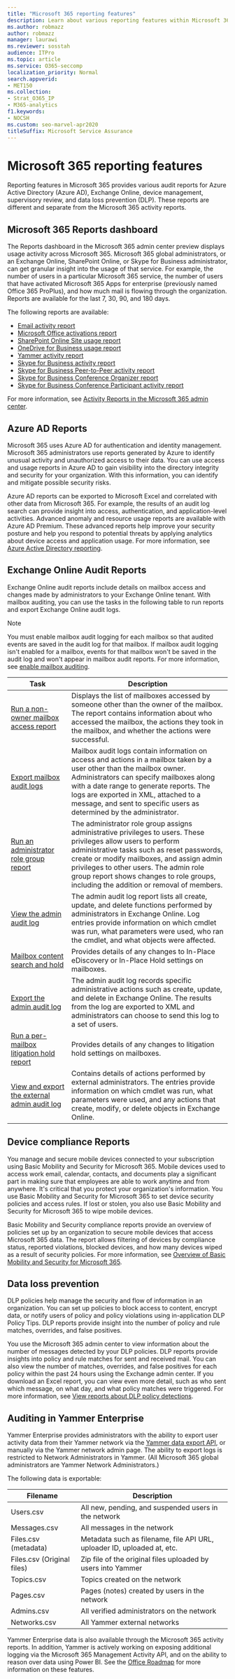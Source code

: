 ```yaml
---
title: "Microsoft 365 reporting features"
description: Learn about various reporting features within Microsoft 365, including Azure Active Directory and Exchange Online.
ms.author: robmazz
author: robmazz
manager: laurawi
ms.reviewer: sosstah
audience: ITPro
ms.topic: article
ms.service: O365-seccomp
localization_priority: Normal
search.appverid:
- MET150
ms.collection:
- Strat_O365_IP
- M365-analytics
f1.keywords:
- NOCSH
ms.custom: seo-marvel-apr2020
titleSuffix: Microsoft Service Assurance
---
```


# Microsoft 365 reporting features

Reporting features in Microsoft 365 provides various audit reports for Azure Active Directory (Azure AD), Exchange Online, device management, supervisory review, and data loss prevention (DLP). These reports are different and separate from the Microsoft 365 activity reports.

## Microsoft 365 Reports dashboard

The Reports dashboard in the Microsoft 365 admin center preview displays usage activity across Microsoft 365. Microsoft 365 global administrators, or an Exchange Online, SharePoint Online, or Skype for Business administrator, can get granular insight into the usage of that service. For example, the number of users in a particular Microsoft 365 service, the number of users that have activated Microsoft 365 Apps for enterprise (previously named Office 365 ProPlus), and how much mail is flowing through the organization. Reports are available for the last 7, 30, 90, and 180 days.

The following reports are available:

- [Email activity report](https://support.office.com/article/Office-365-Reports-in-the-admin-center-preview--Email-activity-1cbe2c00-ca65-4fb9-9663-1bbfa58ebe44)
- [Microsoft Office activations report](https://support.office.com/article/Office-365-Reports-in-the-admin-center-preview--Microsoft-Office-activations-87c24ae2-82e0-4d1e-be01-c3bcc3f18c60)
- [SharePoint Online Site usage report](https://support.office.com/article/Office-365-Reports-in-the-admin-center-preview--SharePoint-site-usage-4ecfb843-e5d5-464d-8bf6-7ed512a9b213)
- [OneDrive for Business usage report](https://support.office.com/article/Office-365-Reports-in-the-Admin-Center-Preview--OneDrive-for-Business-usage-0de3b312-c4e8-4e4b-a02d-32b2f726a680)
- [Yammer activity report](https://support.office.com/article/View-the-Yammer-Activity-report-in-the-Office-365-admin-center-preview-c7c9f938-5b8e-4d52-b1a2-c7c32cb2312a)
- [Skype for Business activity report](/SkypeForBusiness/skype-for-business-online-reporting/activity-report)
- [Skype for Business Peer-to-Peer activity report](/SkypeForBusiness/skype-for-business-online-reporting/peer-to-peer-activity-report)
- [Skype for Business Conference Organizer report](/SkypeForBusiness/skype-for-business-online-reporting/conference-organizer-activity-report)
- [Skype for Business Conference Participant activity report](/SkypeForBusiness/skype-for-business-online-reporting/conference-participant-activity-report)

For more information, see [Activity Reports in the Microsoft 365 admin center](https://support.office.com/article/activity-reports-in-the-office-365-admin-center-0d6dfb17-8582-4172-a9a9-aed798150263).

## Azure AD Reports

Microsoft 365 uses Azure AD for authentication and identity management. Microsoft 365 administrators use reports generated by Azure to identify unusual activity and unauthorized access to their data. You can use access and usage reports in Azure AD to gain visibility into the directory integrity and security for your organization. With this information, you can identify and mitigate possible security risks.

Azure AD reports can be exported to Microsoft Excel and correlated with other data from Microsoft 365. For example, the results of an audit log search can provide insight into access, authentication, and application-level activities. Advanced anomaly and resource usage reports are available with Azure AD Premium. These advanced reports help improve your security posture and help you respond to potential threats by applying analytics about device access and application usage. For more information, see [Azure Active Directory reporting](/azure/active-directory/reports-monitoring/overview-reports/).

## Exchange Online Audit Reports

Exchange Online audit reports include details on mailbox access and changes made by administrators to your Exchange Online tenant. With mailbox auditing, you can use the tasks in the following table to run reports and export Exchange Online audit logs.

> [!NOTE]
> You must enable mailbox audit logging for each mailbox so that audited events are saved in the audit log for that mailbox. If mailbox audit logging isn't enabled for a mailbox, events for that mailbox won't be saved in the audit log and won't appear in mailbox audit reports. For more information, see [enable mailbox auditing](https://support.office.com/article/Enable-mailbox-auditing-in-Office-365-aaca8987-5b62-458b-9882-c28476a66918).

| Task | Description |
|----------------------------------------------|----------------------------------------------------------------------------------------------------------------------------------------------------------------------------------------------------------------------------------------------------------------------------------------------------------------------------------------------------------|
| [Run a non-owner mailbox access report](/exchange/security-and-compliance/exchange-auditing-reports/non-owner-mailbox-access-report) | Displays the list of mailboxes accessed by someone other than the owner of the mailbox. The report contains information about who accessed the mailbox, the actions they took in the mailbox, and whether the actions were successful. |
| [Export mailbox audit logs](/exchange/security-and-compliance/exchange-auditing-reports/export-mailbox-audit-logs) | Mailbox audit logs contain information on access and actions in a mailbox taken by a user other than the mailbox owner. Administrators can specify mailboxes along with a date range to generate reports. The logs are exported in XML, attached to a message, and sent to specific users as determined by the administrator. |
| [Run an administrator role group report](/Office365/SecurityCompliance/eop/run-an-administrator-role-group-report-in-eop-eop) | The administrator role group assigns administrative privileges to users. These privileges allow users to perform administrative tasks such as reset passwords, create or modify mailboxes, and assign admin privileges to other users. The admin role group report shows changes to role groups, including the addition or removal of members. |
| [View the admin audit log](/exchange/security-and-compliance/exchange-auditing-reports/view-administrator-audit-log) | The admin audit log report lists all create, update, and delete functions performed by administrators in Exchange Online. Log entries provide information on which cmdlet was run, what parameters were used, who ran the cmdlet, and what objects were affected. |
| [Mailbox content search and hold](/exchange/security-and-compliance/in-place-ediscovery/in-place-ediscovery) | Provides details of any changes to In-Place eDiscovery or In-Place Hold settings on mailboxes. |
| [Export the admin audit log](/exchange/security-and-compliance/exchange-auditing-reports/search-role-group-changes) | The admin audit log records specific administrative actions such as create, update, and delete in Exchange Online. The results from the log are exported to XML and administrators can choose to send this log to a set of users. |
| [Run a per-mailbox litigation hold report](/exchange/security-and-compliance/exchange-auditing-reports/per-mailbox-litigation-hold-report) | Provides details of any changes to litigation hold settings on mailboxes. |
| [View and export the external admin audit log](/exchange/security-and-compliance/exchange-auditing-reports/view-external-admin-audit-log) | Contains details of actions performed by external administrators. The entries provide information on which cmdlet was run, what parameters were used, and any actions that create, modify, or delete objects in Exchange Online. |

## Device compliance Reports

You manage and secure mobile devices connected to your subscription using Basic Mobility and Security for Microsoft 365. Mobile devices used to access work email, calendar, contacts, and documents play a significant part in making sure that employees are able to work anytime and from anywhere. It's critical that you protect your organization's information. You use Basic Mobility and Security for Microsoft 365 to set device security policies and access rules. If lost or stolen, you also use Basic Mobility and Security for Microsoft 365 to wipe mobile devices.

Basic Mobility and Security compliance reports provide an overview of policies set up by an organization to secure mobile devices that access Microsoft 365 data. The report allows filtering of devices by compliance status, reported violations, blocked devices, and how many devices wiped as a result of security policies. For more information, see [Overview of Basic Mobility and Security for Microsoft 365](https://support.microsoft.com/office/overview-of-basic-mobility-and-security-for-microsoft-365-faa7d8e5-645d-4d59-839c-c8d4c1869e4a).

## Data loss prevention

DLP policies help manage the security and flow of information in an organization. You can set up policies to block access to content, encrypt data, or notify users of policy and policy violations using in-application DLP Policy Tips. DLP reports provide insight into the number of policy and rule matches, overrides, and false positives.

You use the Microsoft 365 admin center to view information about the number of messages detected by your DLP policies. DLP reports provide insights into policy and rule matches for sent and received mail. You can also view the number of matches, overrides, and false positives for each policy within the past 24 hours using the Exchange admin center. If you download an Excel report, you can view even more detail, such as who sent which message, on what day, and what policy matches were triggered. For more information, see [View reports about DLP policy detections](/previous-versions/exchange-server/exchange-150/jj889415(v=exchg.150)).

## Auditing in Yammer Enterprise

Yammer Enterprise provides administrators with the ability to export user activity data from their Yammer network via the [Yammer data export API](https://support.office.com/article/export-data-from-yammer-enterprise-b303d8f3-007d-4ad4-81f8-54fb1ecfb3f2), or manually via the Yammer network admin page. The ability to export logs is restricted to Network Administrators in Yammer. (All Microsoft 365 global administrators are Yammer Network Administrators.)

The following data is exportable:

| Filename | Description |
|----------------------------|-------------------------------------------------------------------------|
| Users.csv | All new, pending, and suspended users in the network |
| Messages.csv | All messages in the network |
| Files.csv (metadata) | Metadata such as filename, file API URL, uploader ID, uploaded at, etc. |
| Files.csv (Original files) | Zip file of the original files uploaded by users into Yammer |
| Topics.csv | Topics created on the network |
| Pages.csv | Pages (notes) created by users in the network |
| Admins.csv | All verified administrators on the network |
| Networks.csv | All Yammer external networks |

Yammer Enterprise data is also available through the Microsoft 365 activity reports. In addition, Yammer is actively working on exposing additional logging via the Microsoft 365 Management Activity API, and on the ability to reason over data using Power BI. See the [Office Roadmap](https://fasttrack.microsoft.com/roadmap?filters=yammer) for more information on these features.
